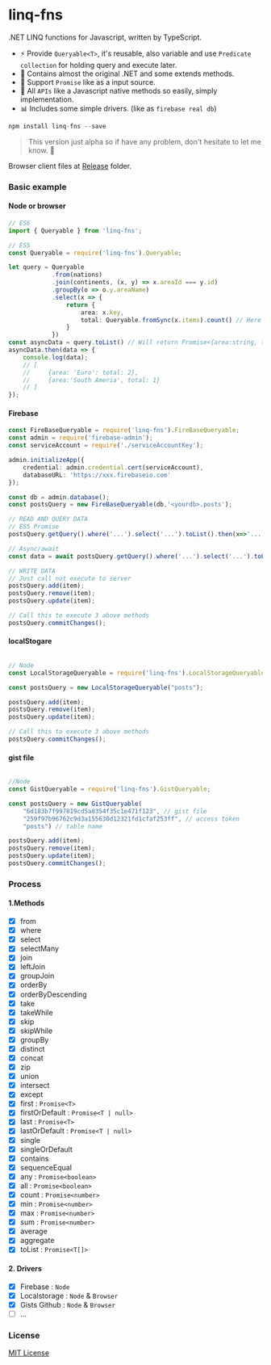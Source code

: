 # linq-fns
.NET LINQ functions for Javascript, written by TypeScript.
- ⚡ Provide `Queryable<T>`, it's reusable, also variable and use `Predicate collection` for holding query and execute later.
- 🔨 Contains almost the original .NET and some extends methods.
- 🔨 Support `Promise` like as a input source.
- 🙅 All `APIs` like a Javascript native methods so easily, simply implementation.
- 📊 Includes some simple drivers. (like as `firebase real db`) 

```js
npm install linq-fns --save
```

> This version just alpha so if have any problem, don't hesitate to let me know. 👋

Browser client files at [Release](https://github.com/jinhduong/linq-fns/tree/master/release) folder.

### Basic example
#### Node or browser
```ts
// ES6
import { Queryable } from 'linq-fns';

// ES5
const Queryable = require('linq-fns').Queryable;

let query = Queryable
            .from(nations)
            .join(continents, (x, y) => x.areaId === y.id)
            .groupBy(o => o.y.areaName)
            .select(x => {
                return {
                    area: x.key,
                    total: Queryable.fromSync(x.items).count() // Here will return number, not Promise<number>
                }
            })
const asyncData = query.toList() // Will return Promise<{area:string, total:number}>
asyncData.then(data => {
    console.log(data);
    // [
    //     {area: 'Euro': total: 2},
    //     {area:'South Ameria', total: 1}
    // ]
});
```

#### Firebase
``` ts
const FireBaseQueryable = require('linq-fns').FireBaseQueryable;
const admin = require('firebase-admin');
const serviceAccount = require('./serviceAccountKey');

admin.initializeApp({
    credential: admin.credential.cert(serviceAccount),
    databaseURL: 'https://xxx.firebaseio.com'
});

const db = admin.database();
const postsQuery = new FireBaseQueryable(db,'<yourdb>.posts');

// READ AND QUERY DATA
// ES5 Promise
postsQuery.getQuery().where('...').select('...').toList().then(x=>'...');

// Async/await
const data = await postsQuery.getQuery().where('...').select('...').toList();

// WRITE DATA
// Just call not execute to server
postsQuery.add(item);
postsQuery.remove(item);
postsQuery.update(item);

// Call this to execute 3 above methods
postsQuery.commitChanges();

```

#### localStogare
```js

// Node
const LocalStorageQueryable = require('linq-fns').LocalStorageQueryable;

const postsQuery = new LocalStorageQueryable("posts");

postsQuery.add(item);
postsQuery.remove(item);
postsQuery.update(item);

// Call this to execute 3 above methods
postsQuery.commitChanges();
```

#### gist file
```js

//Node
const GistQueryable = require('linq-fns').GistQueryable;

const postsQuery = new GistQueryable(
    "6d183b7f997819cd5a8354f35c1e471f123", // gist file
    "259f97b96762c9d3a155630d12321fd1cfaf253ff", // access token
    "posts") // table name

postsQuery.add(item);
postsQuery.remove(item);
postsQuery.update(item);
postsQuery.commitChanges();

```

### Process
#### 1.Methods
- [x] from
- [x] where
- [x] select
- [x] selectMany
- [x] join
- [x] leftJoin
- [x] groupJoin
- [x] orderBy
- [x] orderByDescending
- [x] take
- [x] takeWhile
- [x] skip
- [x] skipWhile
- [x] groupBy
- [x] distinct
- [x] concat
- [x] zip
- [x] union
- [x] intersect
- [x] except
- [x] first : `Promise<T>`
- [x] firstOrDefault : `Promise<T | null>`
- [x] last : `Promise<T>`
- [x] lastOrDefault : `Promise<T | null>`
- [x] single
- [x] singleOrDefault
- [x] contains
- [x] sequenceEqual
- [x] any : `Promise<boolean>`
- [x] all : `Promise<boolean>`
- [x] count : `Promise<number>`
- [x] min : `Promise<number>`
- [x] max : `Promise<number>`
- [x] sum : `Promise<number>`
- [x] average
- [x] aggregate
- [x] toList : `Promise<T[]>`

#### 2. Drivers
- [x] Firebase : `Node`
- [x] Localstorage : `Node` & `Browser`
- [x] Gists Github : `Node` & `Browser`
- [ ] ...

### License

[MIT License](http://opensource.org/licenses/MIT)
